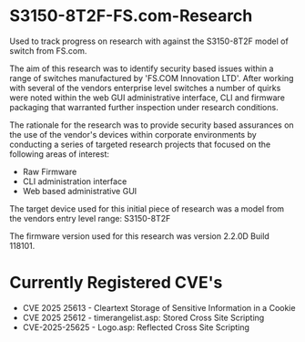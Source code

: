 # S3150-8T2F-FS.com-Research
Used to track progress on research with against the S3150-8T2F model of switch from FS.com.

The aim of this research was to identify security based issues within a range of switches manufactured by 'FS.COM Innovation LTD'. After working with several of the vendors enterprise level switches a number of quirks were noted within the web GUI administrative interface, CLI and firmware packaging that warranted further inspection under research conditions.

The rationale for the research was to provide security based assurances on the use of the vendor's devices within corporate environments by conducting a series of targeted research projects that focused on the following areas of interest:

* Raw Firmware
* CLI administration interface
* Web based administrative GUI

The target device used for this initial piece of research was a model from the vendors entry level range: S3150-8T2F

The firmware version used for this research was version 2.2.0D Build 118101.

# Currently Registered CVE's

* CVE 2025 25613 - Cleartext Storage of Sensitive Information in a Cookie
* CVE 2025 25612 - timerangelist.asp: Stored Cross Site Scripting
* CVE-2025-25625 - Logo.asp: Reflected Cross Site Scripting
